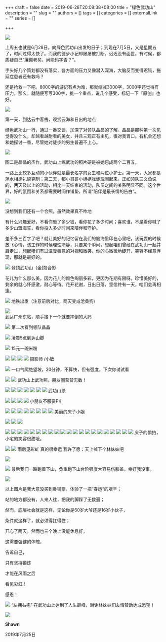 +++
draft = false
date = 2019-06-28T20:09:38+08:00
title = "绿色武功山"
description = ""
slug = ""
authors = []
tags = []
categories = []
externalLink = ""
series = []

+++

![](https://oss.sssmoe.com/wp-content/uploads202406062134259.jpg)

上周五也就是6月28日，向绿色武功山出发的日子；到现在7月5日，又是星期五了，时间过得太快了。而我的徒步小记却屡屡被打断，迟迟没有面世。有时候，都质疑自己“廉颇老矣，尚能码字否？”。

手头好几个策划都没有落实，各方面的压力又像潜入深海，大脑反而变得迟钝，拖延症患者还有救吗？

还是抢救一下吧。8000字的游记有点为难，那就缩减3000字，3000字还觉得有压力，那么，就随便写写300字，挑一个重点，说几个感受，标记一下『原创』也好。

![](https://oss.sssmoe.com/wp-content/uploads202406062134260.jpg)

第一天，到达云中客栈，观赏云海和日出的地点

绿色武功山一行，通过一番交谈，加深了对领队晶晶的了解。晶晶是那种第一次见觉得没什么，却越看越耐看的美女，并且三观正有主见，很对我胃口。有机会还想和她探讨一番，尽管她对徒步的男生普遍不上心。 



![](https://oss.sssmoe.com/wp-content/uploads202406062134261.jpg)

图二是晶晶的杰作，武功山上练武功的照片硬是被她怼成两个二百五。

一路上比较多互动的小伙伴就是最长名字的女生和两位小护士。第一天，大家都是萍水相逢礼貌克制；第二天，都小哥哥小姐姐戏谑玩闹起来。正如领队三文鱼说的，两天及以上的活动，相比一天结束的活动，队员之间的关系明显不同。这个世界，好的氛围和关系都需要时间作铺垫，所谓“陪伴是最长情的告白”。

![](https://oss.sssmoe.com/wp-content/uploads202406062134262.jpg)

没想到我们还有一个合照，虽然效果真不咋地

有什么兴趣爱好，不看你砸了多少钱，看你花了多少时间；喜欢谁，不是看你喊了多少山盟海誓，看你投入多少时间来陪伴和守护。

差不多三百字了吧？就让美好的记忆留在我们的脑海里印在心里吧，该玩耍的时候放飞心情，该工作的时候理性冷静，只要某个瞬间，想起咱们曾经在武功山一起并肩走过，想起咱们有过温暖善意的对视和微笑，你的心微微地绽开，笑容不经意浮现，那就是最好的。

![](https://oss.sssmoe.com/wp-content/uploads202406062134263.jpg)
登顶武功山（金顶)合影

花儿为什么那么美，因为花儿的颜色绚丽多彩，更因为花期有限呀。珍惜美好的，剩余的就心怀感激，耐心等待。花开花谢，日出日落，坚信终有一天，咱们会再相逢。


![](https://oss.sssmoe.com/wp-content/uploads202406062134264.jpg)
地铁出发（注意前后对比，两天变成沧桑狗)


![](https://oss.sssmoe.com/wp-content/uploads202406062134265.jpg)   
到达广州东站，顺手接下一个就要摔倒的大妈


![](https://oss.sssmoe.com/wp-content/uploads202406062134266.jpg)
第二次看到领队晶晶

![](https://oss.sssmoe.com/wp-content/uploads202406062134267.jpg)
凌晨5点到达山脚



![](https://raw.githubusercontent.com/lshcool/pic/master/202112122259325.jpg) 
15元一碗米粉

![](https://raw.githubusercontent.com/lshcool/pic/master/202112122301658.jpg)
![](https://raw.githubusercontent.com/lshcool/pic/master/202112122301661.jpg)
![](https://raw.githubusercontent.com/lshcool/pic/master/202112122301662.jpg)
![](https://raw.githubusercontent.com/lshcool/pic/master/202112122301663.jpg)
摄影师 /小敏

![](https://raw.githubusercontent.com/lshcool/pic/master/202112122301664.jpg)
一口气爬绝望坡，20分钟，不算快，但有强度，下次你试试看

![](https://oss.sssmoe.com/wp-content/uploads202406062134268.jpg)
![](https://raw.githubusercontent.com/lshcool/pic/master/202112122301665.jpg)
武功山上武功照，朋友圈获赞无数！

![](https://raw.githubusercontent.com/lshcool/pic/master/202112122301667.jpg)
![](https://raw.githubusercontent.com/lshcool/pic/master/202112122301668.jpg)
![](https://raw.githubusercontent.com/lshcool/pic/master/202112122301669.jpg)
![](https://raw.githubusercontent.com/lshcool/pic/master/202112122301670.jpg)
![](https://raw.githubusercontent.com/lshcool/pic/master/202112122301671.jpg)
![](https://raw.githubusercontent.com/lshcool/pic/master/202112122301672.jpg)
![](https://raw.githubusercontent.com/lshcool/pic/master/202112122301673.jpg)
武功山顶

![](https://raw.githubusercontent.com/lshcool/pic/master/202112122301674.jpg)
![](https://raw.githubusercontent.com/lshcool/pic/master/202112122301676.jpg)
![](https://raw.githubusercontent.com/lshcool/pic/master/202112122301677.jpg)
![](https://raw.githubusercontent.com/lshcool/pic/master/202112122301678.jpg)
小朋友不服要PK

![](https://raw.githubusercontent.com/lshcool/pic/master/202112122301683.jpg)
![](https://raw.githubusercontent.com/lshcool/pic/master/202112122301684.jpg)
![](https://raw.githubusercontent.com/lshcool/pic/master/202112122301685.jpg)
![](https://raw.githubusercontent.com/lshcool/pic/master/202112122301686.jpg)
![](https://raw.githubusercontent.com/lshcool/pic/master/202112122301687.jpg)
![](https://raw.githubusercontent.com/lshcool/pic/master/202112122301688.jpg)
![](https://raw.githubusercontent.com/lshcool/pic/master/202112122301689.jpg)
![](https://raw.githubusercontent.com/lshcool/pic/master/202112122301690.jpg)
美丽的庆子小姐

![](https://raw.githubusercontent.com/lshcool/pic/master/202112122301691.jpg)
![](https://raw.githubusercontent.com/lshcool/pic/master/202112122301692.jpg)
![](https://raw.githubusercontent.com/lshcool/pic/master/202112122301693.jpg)

![](https://raw.githubusercontent.com/lshcool/pic/master/202112122301695.jpg)
![](https://raw.githubusercontent.com/lshcool/pic/master/202112122301696.jpg)
![](https://raw.githubusercontent.com/lshcool/pic/master/202112122301697.jpg)
![](https://raw.githubusercontent.com/lshcool/pic/master/202112122301698.jpg)
![](https://raw.githubusercontent.com/lshcool/pic/master/202112122301699.jpg)
![](https://raw.githubusercontent.com/lshcool/pic/master/202112122301700.jpg)
![](https://raw.githubusercontent.com/lshcool/pic/master/202112122301702.jpg)
![](https://raw.githubusercontent.com/lshcool/pic/master/202112122301703.jpg)
![](https://raw.githubusercontent.com/lshcool/pic/master/202112122301704.jpg)
![](https://raw.githubusercontent.com/lshcool/pic/master/202112122301705.jpg)
![](https://raw.githubusercontent.com/lshcool/pic/master/202112122301706.jpg)
![](https://raw.githubusercontent.com/lshcool/pic/master/202112122301707.jpg)
![](https://raw.githubusercontent.com/lshcool/pic/master/202112122301708.jpg)
![](https://raw.githubusercontent.com/lshcool/pic/master/202112122301709.jpg)
![](https://raw.githubusercontent.com/lshcool/pic/master/202112122301710.jpg)
![](https://raw.githubusercontent.com/lshcool/pic/master/202112122301711.jpg)
![](https://raw.githubusercontent.com/lshcool/pic/master/202112122301712.jpg)
![](https://raw.githubusercontent.com/lshcool/pic/master/202112122301713.jpg)
![](https://raw.githubusercontent.com/lshcool/pic/master/202112122301714.jpg)
![](https://raw.githubusercontent.com/lshcool/pic/master/202112122301715.jpg)
![](https://raw.githubusercontent.com/lshcool/pic/master/202112122301718.jpg)
庆子的偷拍，小宅的笑容很甜哦。

![](https://raw.githubusercontent.com/lshcool/pic/master/202112122301660.jpg)
![](https://raw.githubusercontent.com/lshcool/pic/master/202112122301716.jpg)
雨后见彩虹 真的很幸运 我许了愿：天上掉下个林妹妹吧

![](https://raw.githubusercontent.com/lshcool/pic/master/202112122301717.jpg)

![](https://raw.githubusercontent.com/lshcool/pic/master/202112122301679.jpg)
最后我们一路跑着下山，负重跑下山台阶强度大容易伤膝盖。幸好我没事。

![](https://raw.githubusercontent.com/lshcool/pic/master/202112122301680.jpg)  

以上图片是我大意没买到卧铺票，体验了一把“春运”的艰辛；

站的地方都没有，人来人往，把我的脚踩了无数遍；

然而，底层社会就是这样，无论你是60岁大爷还是16岁小伙子，

条件就这样了，就必须得扛得住；

开心了两天，然而也三个晚上没能休息好，

这需要强健的体魄，

告诉自己，

只有坚持锻炼

才能在风雨之后

看见彩虹！

感恩！


![](https://raw.githubusercontent.com/lshcool/pic/master/202112122301682.jpg)
“左拥右抱” 在武功山上达到了人生巅峰，谢谢林妹妹们友情赞助达成愿望！



![](https://raw.githubusercontent.com/lshcool/pic/master/202112122301681.jpg)


**Shawn**

2019年7月25日